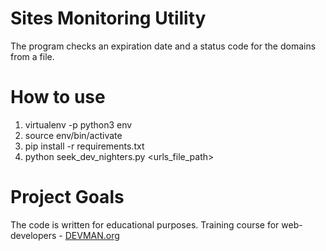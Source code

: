 # Sites Monitoring Utility

The program checks an expiration date and a status code for the domains from a file.

# How to use

1. virtualenv -p python3 env
2. source env/bin/activate
3. pip install -r requirements.txt
4. python seek_dev_nighters.py \<urls_file_path\>

# Project Goals

The code is written for educational purposes. Training course for web-developers - [DEVMAN.org](https://devman.org)
